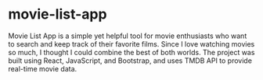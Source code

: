 # movie-list-app
 Movie List App is a simple yet helpful tool for movie enthusiasts who want to search and keep track of their favorite films. Since I love watching movies so much, I thought I could combine the best of both worlds. The project was built using React, JavaScript, and Bootstrap, and uses TMDB API to provide real-time movie data.
